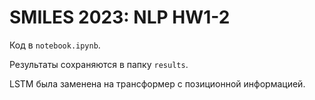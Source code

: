 # SMILES 2023: NLP HW1-2
Код в `notebook.ipynb`.

Результаты сохраняются в папку `results`.

LSTM была заменена на трансформер с позиционной информацией.